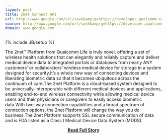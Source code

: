 ```yaml
---
layout: post
title: 2net Connect API
url: http://www.google.com/url/sa=X&amp;q=https://developer.qualcomm.com/mobile-development/mobile-technologies/wireless-health-2net/2net-connect-api&amp;ct=ga&amp;cad=CAcQARgAIAEoATAAOABAnOL-iAVIAlgAYgVlbi1VUw&amp;cd=VP4MZnAmiLY&amp;usg=AFQjCNFcuSsYsdCr489hfkafP7hI8synyw
source: http://www.google.com/url/sa=X&amp;q=https://developer.qualcomm.com/mobile-development/mobile-technologies/wireless-health-2net/2net-connect-api&amp;ct=ga&amp;cad=CAcQARgAIAEoATAAOABAnOL-iAVIAlgAYgVlbi1VUw&amp;cd=VP4MZnAmiLY&amp;usg=AFQjCNFcuSsYsdCr489hfkafP7hI8synyw
domain: www.google.com
---
```

{% include JB/setup %}<p>The 2net™ Platform from Qualcomm Life is truly novel, offering a set of wireless health solutions that can elegantly and reliably capture and deliver medical device data to integrated portals or databases from nearly ANY customers’ or collaborators’ wireless medical device for storage in a system designed for security.It’s a whole new way of connecting devices and liberating biometric data so that it becomes ubiquitous across the continuum of care.The 2net Platform is a cloud-based system designed to be universally-interoperable with different medical devices and applications, enabling end-to-end wireless connectivity while allowing medical device users and their physicians or caregivers to easily access biometric data.With two-way connection capabilities and a broad spectrum of connection options, the 2net Platform will change the way you do business.The 2net Platform supports SSL secure communication of data and is FDA listed as a Class I Medical Device Data System (MDDS).</p>
<center><p><a href="http://www.google.com/url/sa=X&amp;q=https://developer.qualcomm.com/mobile-development/mobile-technologies/wireless-health-2net/2net-connect-api&amp;ct=ga&amp;cad=CAcQARgAIAEoATAAOABAnOL-iAVIAlgAYgVlbi1VUw&amp;cd=VP4MZnAmiLY&amp;usg=AFQjCNFcuSsYsdCr489hfkafP7hI8synyw" style='padding:25px; font-sze:18px; font-weight: bold;'>Read Full Story</a></p></center>
